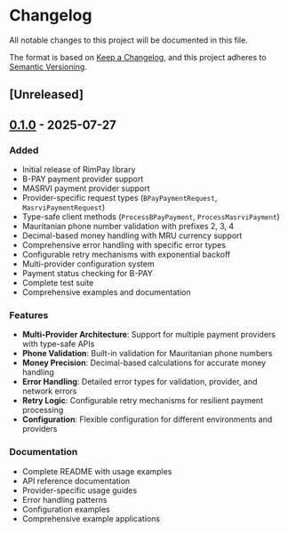 # Changelog

All notable changes to this project will be documented in this file.

The format is based on [Keep a Changelog](https://keepachangelog.com/en/1.0.0/),
and this project adheres to [Semantic Versioning](https://semver.org/spec/v2.0.0.html).

## [Unreleased]

## [0.1.0] - 2025-07-27

### Added
- Initial release of RimPay library
- B-PAY payment provider support
- MASRVI payment provider support
- Provider-specific request types (`BPayPaymentRequest`, `MasrviPaymentRequest`)
- Type-safe client methods (`ProcessBPayPayment`, `ProcessMasrviPayment`) 
- Mauritanian phone number validation with prefixes 2, 3, 4
- Decimal-based money handling with MRU currency support
- Comprehensive error handling with specific error types
- Configurable retry mechanisms with exponential backoff
- Multi-provider configuration system
- Payment status checking for B-PAY
- Complete test suite
- Comprehensive examples and documentation

### Features
- **Multi-Provider Architecture**: Support for multiple payment providers with type-safe APIs
- **Phone Validation**: Built-in validation for Mauritanian phone numbers
- **Money Precision**: Decimal-based calculations for accurate money handling
- **Error Handling**: Detailed error types for validation, provider, and network errors
- **Retry Logic**: Configurable retry mechanisms for resilient payment processing
- **Configuration**: Flexible configuration for different environments and providers

### Documentation
- Complete README with usage examples
- API reference documentation
- Provider-specific usage guides
- Error handling patterns
- Configuration examples
- Comprehensive example applications

[0.1.0]: https://github.com/CatoSystems/rim-pay/releases/tag/v0.1.0
